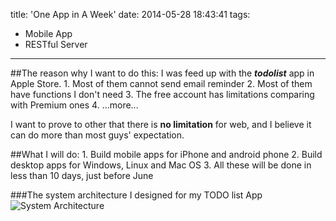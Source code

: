 title: 'One App in A Week'
date: 2014-05-28 18:43:41
tags: 
  - Mobile App
  - RESTful Server
---
##The reason why I want to do this:
I was feed up with the ***todolist*** app in Apple Store.
	1. Most of them cannot send email reminder
	2. Most of them have functions I don't need
	3. The free account has limitations comparing with Premium ones
	4. ...more...

I want to prove to other that there is **no limitation** for web, and I believe it can do more than most guys' expectation.

<!-- more -->

##What I will do:
	1. Build mobile apps for iPhone and android phone
	2. Build desktop apps for Windows, Linux and Mac OS
	3. All these will be done in less than 10 days, just before June

###The system architecture I designed for my TODO list App
![System Architecture](http://zhouhao.u.qiniudn.com/arch.jpg)